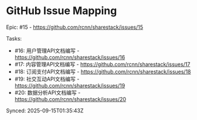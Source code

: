 # GitHub Issue Mapping

Epic: #15 - https://github.com/rcnn/sharestack/issues/15

Tasks:
- #16: 用户管理API文档编写 - https://github.com/rcnn/sharestack/issues/16
- #17: 内容管理API文档编写 - https://github.com/rcnn/sharestack/issues/17
- #18: 订阅支付API文档编写 - https://github.com/rcnn/sharestack/issues/18
- #19: 社交互动API文档编写 - https://github.com/rcnn/sharestack/issues/19
- #20: 数据分析API文档编写 - https://github.com/rcnn/sharestack/issues/20

Synced: 2025-09-15T01:35:43Z